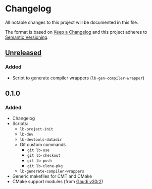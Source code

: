 # Changelog
All notable changes to this project will be documented in this file.

The format is based on [Keep a Changelog](http://keepachangelog.com/en/1.0.0/)
and this project adheres to [Semantic Versioning](http://semver.org/spec/v2.0.0.html).

## [Unreleased][]
### Added
- Script to generate compiler wrappers (`lb-gen-compiler-wrapper`)

## 0.1.0
### Added
- Changelog
- Scripts:
  - `lb-project-init`
  - `lb-dev`
  - `lb-devtools-datadir`
  - Git custom commands
    - `git lb-use`
    - `git lb-checkout`
    - `git lb-push`
    - `git lb-clone-pkg`
  - `lb-generate-compiler-wrappers`
- Generic makefiles for CMT and CMake
- CMake support modules (from [Gaudi v30r2][])


[Unreleased]: https://gitlab.cern.ch/lhcb-core/LbDevTools/compare/0.1.0...master

[Gaudi v30r2]: https://gitlab.cern.ch/gaudi/Gaudi/tags/v30r2
